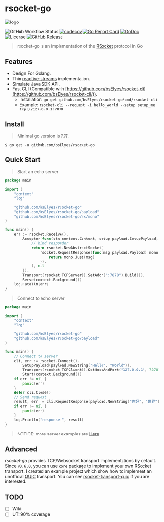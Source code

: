 # rsocket-go
![logo](./logo.jpg)

![GitHub Workflow Status](https://github.com/bsElyes/rsocket-go/workflows/Go/badge.svg)
[![codecov](https://codecov.io/gh/rsocket/rsocket-go/branch/master/graph/badge.svg)](https://codecov.io/gh/rsocket/rsocket-go)
[![Go Report Card](https://goreportcard.com/badge/github.com/bsElyes/rsocket-go)](https://goreportcard.com/report/github.com/bsElyes/rsocket-go)
[![GoDoc](https://godoc.org/github.com/bsElyes/rsocket-go?status.svg)](https://godoc.org/github.com/bsElyes/rsocket-go)
![License](https://img.shields.io/github/license/rsocket/rsocket-go.svg)
[![GitHub Release](https://img.shields.io/github/release-pre/rsocket/rsocket-go.svg)](https://github.com/bsElyes/rsocket-go/releases)

> rsocket-go is an implementation of the [RSocket](http://rsocket.io/) protocol in Go.

## Features
 - Design For Golang.
 - Thin [reactive-streams](http://www.reactive-streams.org/) implementation.
 - Simulate Java SDK API.
 - Fast CLI (Compatible with [https://github.com/bsElyes/rsocket-cli](https://github.com/bsElyes/rsocket-cli/)).
   - Installation: `go get github.com/bsElyes/rsocket-go/cmd/rsocket-cli`
   - Example: `rsocket-cli --request -i hello_world --setup setup_me tcp://127.0.0.1:7878`

## Install

> Minimal go version is ***1.11***.

```shell
$ go get -u github.com/bsElyes/rsocket-go
```

## Quick Start

> Start an echo server

```go
package main

import (
	"context"
	"log"

	"github.com/bsElyes/rsocket-go"
	"github.com/bsElyes/rsocket-go/payload"
	"github.com/bsElyes/rsocket-go/rx/mono"
)

func main() {
	err := rsocket.Receive().
		Acceptor(func(ctx context.Context, setup payload.SetupPayload, sendingSocket rsocket.CloseableRSocket) (rsocket.RSocket, error) {
			// bind responder
			return rsocket.NewAbstractSocket(
				rsocket.RequestResponse(func(msg payload.Payload) mono.Mono {
					return mono.Just(msg)
				}),
			), nil
		}).
		Transport(rsocket.TCPServer().SetAddr(":7878").Build()).
		Serve(context.Background())
	log.Fatalln(err)
}

```

> Connect to echo server

```go
package main

import (
	"context"
	"log"

	"github.com/bsElyes/rsocket-go"
	"github.com/bsElyes/rsocket-go/payload"
)

func main() {
	// Connect to server
	cli, err := rsocket.Connect().
		SetupPayload(payload.NewString("Hello", "World")).
		Transport(rsocket.TCPClient().SetHostAndPort("127.0.0.1", 7878).Build()).
		Start(context.Background())
	if err != nil {
		panic(err)
	}
	defer cli.Close()
	// Send request
	result, err := cli.RequestResponse(payload.NewString("你好", "世界")).Block(context.Background())
	if err != nil {
		panic(err)
	}
	log.Println("response:", result)
}
```

> NOTICE: more server examples are [Here](examples/echo/echo.go)

## Advanced

*rsocket-go* provides TCP/Websocket transport implementations by default. Since `v0.6.0`, you can use `core` package to implement your own RSocket transport.
I created an example project which show how to implement an unofficial [QUIC](https://en.wikipedia.org/wiki/QUIC) transport.
You can see [rsocket-transport-quic](https://github.com/jjeffcaii/rsocket-transport-quic) if you are interested.

## TODO

- [ ] Wiki
- [ ] UT: 90% coverage
